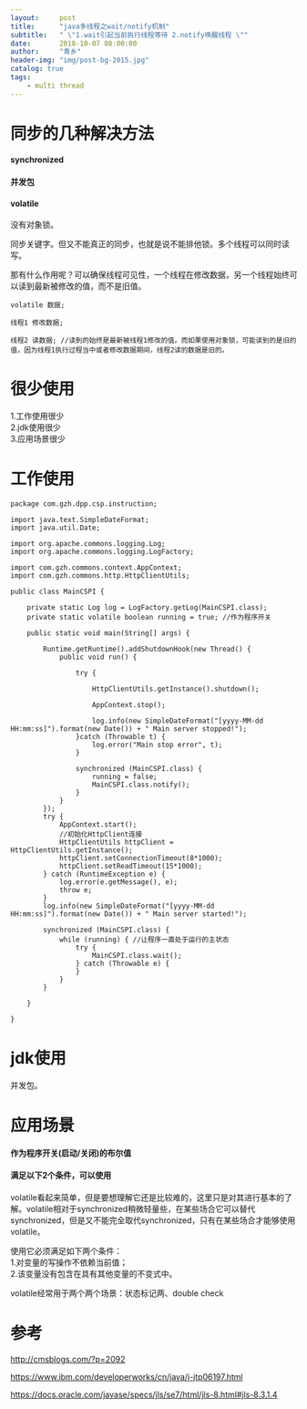 ```yaml
---
layout:     post
title:      "java多线程之wait/notify机制"
subtitle:   " \"1.wait引起当前执行线程等待 2.notify唤醒线程 \""
date:       2018-10-07 08:00:00
author:     "青乡"
header-img: "img/post-bg-2015.jpg"
catalog: true
tags:
    - multi thread
---
```




# 同步的几种解决方法
#### synchronized
#### 并发包
#### volatile
没有对象锁。

同步关键字。但又不能真正的同步，也就是说不能排他锁。多个线程可以同时读写。

那有什么作用呢？可以确保线程可见性，一个线程在修改数据，另一个线程始终可以读到最新被修改的值，而不是旧值。

```
volatile 数据;

线程1 修改数据;

线程2 读数据; //读到的始终是最新被线程1修改的值。而如果使用对象锁，可能读到的是旧的值，因为线程1执行过程当中或者修改数据期间，线程2读的数据是旧的。
```



# 很少使用
1.工作使用很少  
2.jdk使用很少  
3.应用场景很少  

# 工作使用

```
package com.gzh.dpp.csp.instruction;

import java.text.SimpleDateFormat;
import java.util.Date;

import org.apache.commons.logging.Log;
import org.apache.commons.logging.LogFactory;

import com.gzh.commons.context.AppContext;
import com.gzh.commons.http.HttpClientUtils;

public class MainCSPI {
	
	private static Log log = LogFactory.getLog(MainCSPI.class);
	private static volatile boolean running = true; //作为程序开关
	
	public static void main(String[] args) {
		
		Runtime.getRuntime().addShutdownHook(new Thread() {
			public void run() {
				
				try {					
					
					HttpClientUtils.getInstance().shutdown();
					
					AppContext.stop();
					
					log.info(new SimpleDateFormat("[yyyy-MM-dd HH:mm:ss]").format(new Date()) + " Main server stopped!");
				}catch (Throwable t) {
                    log.error("Main stop error", t);
                }
				
				synchronized (MainCSPI.class) {
	                running = false;
	                MainCSPI.class.notify();
	            }
			}
		});
		try {
			AppContext.start();
			//初始化HttpClient连接
			HttpClientUtils httpClient = HttpClientUtils.getInstance();
			httpClient.setConnectionTimeout(8*1000);
			httpClient.setReadTimeout(15*1000);
		} catch (RuntimeException e) {
			log.error(e.getMessage(), e);
			throw e;
		}
		log.info(new SimpleDateFormat("[yyyy-MM-dd HH:mm:ss]").format(new Date()) + " Main server started!");
		
		synchronized (MainCSPI.class) {
			while (running) { //让程序一直处于运行的主状态
	            try {
	            	MainCSPI.class.wait();
	            } catch (Throwable e) {
	            }
	        }
		}
		
	}

}

```

# jdk使用
并发包。

# 应用场景
#### 作为程序开关(启动/关闭)的布尔值

#### 满足以下2个条件，可以使用
volatile看起来简单，但是要想理解它还是比较难的，这里只是对其进行基本的了解。volatile相对于synchronized稍微轻量些，在某些场合它可以替代synchronized，但是又不能完全取代synchronized，只有在某些场合才能够使用volatile。

使用它必须满足如下两个条件：  
1.对变量的写操作不依赖当前值；  
2.该变量没有包含在具有其他变量的不变式中。

volatile经常用于两个两个场景：状态标记两、double check

# 参考
http://cmsblogs.com/?p=2092

https://www.ibm.com/developerworks/cn/java/j-jtp06197.html

https://docs.oracle.com/javase/specs/jls/se7/html/jls-8.html#jls-8.3.1.4

